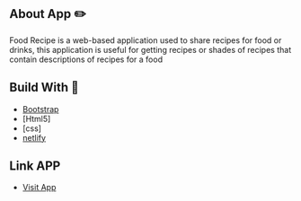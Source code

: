 ## About App ✏️
Food Recipe is a web-based application used to share recipes for food or drinks, this application is useful for getting recipes or shades of recipes that contain descriptions of recipes for a food
## Build With 🔖
- [Bootstrap](https://boostrap.com/)
- [Html5]
- [css]
- [netlify](https://app.netlify.com/)

## Link APP
- [Visit App](https://revfs-food-recipes.netlify.app)